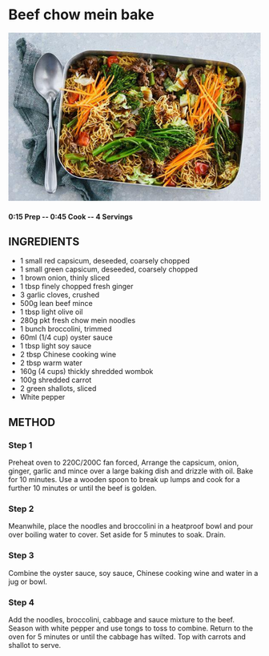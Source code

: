 # Beef chow mein bake
![](https://raw.githubusercontent.com/fuzzwah/recipes/master/pics/Beef_chow_mein_bake.jpg)
#### 0:15 Prep -- 0:45 Cook -- 4 Servings
## INGREDIENTS
* 1 small red capsicum, deseeded, coarsely chopped
* 1 small green capsicum, deseeded, coarsely chopped
* 1 brown onion, thinly sliced
* 1 tbsp finely chopped fresh ginger
* 3 garlic cloves, crushed
* 500g lean beef mince
* 1 tbsp light olive oil
* 280g pkt fresh chow mein noodles
* 1 bunch broccolini, trimmed
* 60ml (1/4 cup) oyster sauce
* 1 tbsp light soy sauce
* 2 tbsp Chinese cooking wine
* 2 tbsp warm water
* 160g (4 cups) thickly shredded wombok
* 100g shredded carrot
* 2 green shallots, sliced
* White pepper
## METHOD
### Step 1
Preheat oven to 220C/200C fan forced, Arrange the capsicum, onion, ginger, garlic and mince over a large baking dish and drizzle with oil. Bake for 10 minutes. Use a wooden spoon to break up lumps and cook for a further 10 minutes or until the beef is golden.
### Step 2
Meanwhile, place the noodles and broccolini in a heatproof bowl and pour over boiling water to cover. Set aside for 5 minutes to soak. Drain.
### Step 3
Combine the oyster sauce, soy sauce, Chinese cooking wine and water in a jug or bowl.
### Step 4
Add the noodles, broccolini, cabbage and sauce mixture to the beef. Season with white pepper and use tongs to toss to combine. Return to the oven for 5 minutes or until the cabbage has wilted. Top with carrots and shallot to serve.

